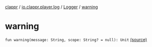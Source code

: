 [clappr](../../index.md) / [io.clappr.player.log](../index.md) / [Logger](index.md) / [warning](.)

# warning

`fun warning(message: String, scope: String? = null): Unit` [(source)](https://github.com/clappr/clappr-android/tree/dev/clappr/src/main/kotlin/io/clappr/player/log/Logger.kt#L30)